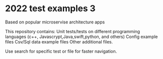 # 2022 test examples 3

Based on popular microservise architecture apps

This repository contains: 
Unit tests/tests on different programming languages (c++, Javascrypt,Java,swift,python, and others)
Config example files
Csv/Sql data example files
Other additional files.

Use search for specific test or file for faster navigation.
